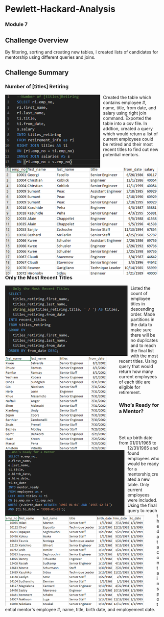 # Pewlett-Hackard-Analysis
### Module 7

## Challenge Overview
By filtering, sorting and creating new tables, I created lists of candidates for mentorship using different queries and joins.

## Challenge Summary  
### Number of [titles] Retiring  
<img src="/Challenge/Pictures/number_of_titles.png"
     alt="Home Screen"
     style="float: left; margin-right: 10px;"
     width="310"/> <img src="/Challenge/Pictures/number_of_titles_output.png"
     alt="Home Screen"
     style="float: left; margin-right: 40px;"
     width="500"/>  

Created the table which contains employee #, name, title, from date, and salary using right join command. Exported the table into a csv file. In addtion, created a query which would return a list of current employees could be retired and their most recent titles to find out new potential mentors. 


### Only the Most Recent Titles
<img src="/Challenge/Pictures/most_recent_titles_only.png"
     alt="Home Screen"
     style="float: left; margin-right: 10px;"
     width="400"/> <img src="/Challenge/Pictures/most_recent_titles_only_output.png"
     alt="Home Screen"
     style="float: left; margin-right: 40px;"
     width="332"/>    

Listed the count of employee titles in descending order. Made partitions in the data to make sure there will be no duplicates and to reach the final list with the most recent titles. Using query that would return how many current employees of each title are eligible for retirement.  
   

### Who’s Ready for a Mentor?
<img src="/Challenge/Pictures/ready_for_mentor.png"
     alt="Home Screen"
     style="float: left; margin-right: 10px;"
     width="390"/> <img src="/Challenge/Pictures/ready_for_mentor_output.png"
     alt="Home Screen"
     style="float: left; margin-right: 40px;"
     width="455"/>
<br/>
<br/>
<br/>
Set up birth date from 01/01/1965 to 12/31/1965 and found employees who would be ready for a mentorship;created a new table. Only current employees were included. Using the final query to reach the data contains potential mentor's employee #, name, title, birth date, and employement date. 

